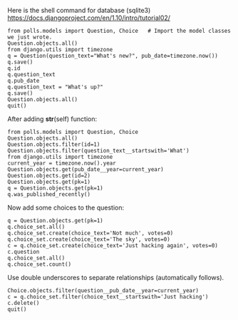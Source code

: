 Here is the shell command for database (sqlite3)
https://docs.djangoproject.com/en/1.10/intro/tutorial02/

    from polls.models import Question, Choice   # Import the model classes we just wrote.
    Question.objects.all()
    from django.utils import timezone
    q = Question(question_text="What's new?", pub_date=timezone.now())
    q.save()
    q.id
    q.question_text
    q.pub_date
    q.question_text = "What's up?"
    q.save()
    Question.objects.all()
    quit()

After adding __str__(self) function: 

    from polls.models import Question, Choice
    Question.objects.all()
    Question.objects.filter(id=1)
    Question.objects.filter(question_text__startswith='What')
    from django.utils import timezone
    current_year = timezone.now().year
    Question.objects.get(pub_date__year=current_year)
    Question.objects.get(id=2)
    Question.objects.get(pk=1)
    q = Question.objects.get(pk=1)
    q.was_published_recently()

Now add some choices to the question:

    q = Question.objects.get(pk=1)
    q.choice_set.all()
    q.choice_set.create(choice_text='Not much', votes=0)
    q.choice_set.create(choice_text='The sky', votes=0)
    c = q.choice_set.create(choice_text='Just hacking again', votes=0)
    c.question
    q.choice_set.all()
    q.choice_set.count()

Use double underscores to separate relationships (automatically follows). 

    Choice.objects.filter(question__pub_date__year=current_year)
    c = q.choice_set.filter(choice_text__startswith='Just hacking')
    c.delete()
    quit()


